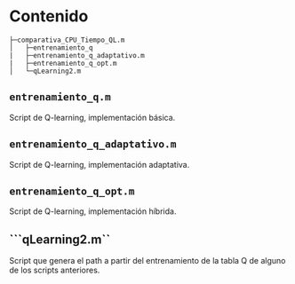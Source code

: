 # Contenido
```
├─comparativa_CPU_Tiempo_QL.m
│   ├─entrenamiento_q
|   ├─entrenamiento_q_adaptativo.m
|   ├─entrenamiento_q_opt.m
│   └─qLearning2.m
```
## ```entrenamiento_q.m```
Script de Q-learning, implementación básica.

## ```entrenamiento_q_adaptativo.m```
Script de Q-learning, implementación adaptativa.

## ```entrenamiento_q_opt.m```
Script de Q-learning, implementación híbrida.

## ```qLearning2.m``
Script que genera el path a partir del entrenamiento de la tabla Q de alguno de los scripts anteriores.

